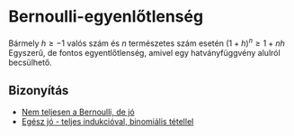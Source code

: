 # Bernoulli-egyenlőtlenség

Bármely $h \geq -1$ valós szám és $n$ természetes szám esetén $(1+h)^n \geq 1+nh$
Egyszerű, de fontos egyentlőtlenség, amivel egy hatványfüggvény alulról becsülhető.

## Bizonyítás
- [Nem teljesen a Bernoulli, de jó](https://www.youtube.com/watch?v=S99KPwOZCHs&ab_channel=MathematicalVisualProofs)
- [Egész jó - teljes indukcióval, binomiális tétellel](https://www.youtube.com/watch?v=p6wwHnSpNno&ab_channel=SyberMathShorts)